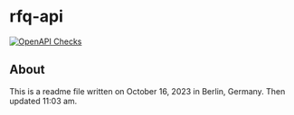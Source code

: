 # rfq-api

[![OpenAPI Checks](https://github.com/JeremyEastburn/rfq-api/actions/workflows/actions.yml/badge.svg)](https://github.com/JeremyEastburn/rfq-api/actions/workflows/actions.yml)

## About
This is a readme file written on October 16, 2023 in Berlin, Germany.
Then updated 11:03 am.